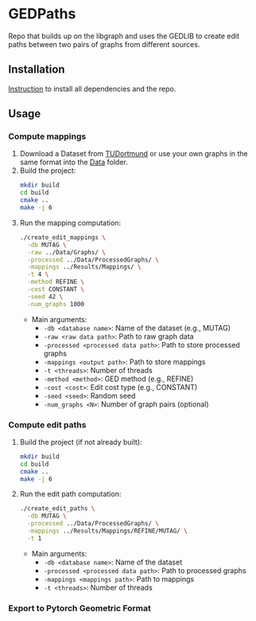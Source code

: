 # GEDPaths
Repo that builds up on the libgraph and uses the GEDLIB to create edit paths between two pairs of graphs from different sources.

## Installation
[Instruction](INSTALLATION.md) to install all dependencies and the repo.

## Usage
### Compute mappings
1. Download a Dataset from [TUDortmund](https://chrsmrrs.github.io/datasets/) or use your own graphs in the same format into the [Data](Data) folder.
2. Build the project:
   ```bash
   mkdir build
   cd build
   cmake ..
   make -j 6
   ```
3. Run the mapping computation:
   ```bash
   ./create_edit_mappings \
     -db MUTAG \
     -raw ../Data/Graphs/ \
     -processed ../Data/ProcessedGraphs/ \
     -mappings ../Results/Mappings/ \
     -t 4 \
     -method REFINE \
     -cost CONSTANT \
     -seed 42 \
     -num_graphs 1000
   ```
   - Main arguments:
     - `-db <database name>`: Name of the dataset (e.g., MUTAG)
     - `-raw <raw data path>`: Path to raw graph data
     - `-processed <processed data path>`: Path to store processed graphs
     - `-mappings <output path>`: Path to store mappings
     - `-t <threads>`: Number of threads
     - `-method <method>`: GED method (e.g., REFINE)
     - `-cost <cost>`: Edit cost type (e.g., CONSTANT)
     - `-seed <seed>`: Random seed
     - `-num_graphs <N>`: Number of graph pairs (optional)

### Compute edit paths
1. Build the project (if not already built):
   ```bash
   mkdir build
   cd build
   cmake ..
   make -j 6
   ```
2. Run the edit path computation:
   ```bash
   ./create_edit_paths \
     -db MUTAG \
     -processed ../Data/ProcessedGraphs/ \
     -mappings ../Results/Mappings/REFINE/MUTAG/ \
     -t 1
   ```
   - Main arguments:
     - `-db <database name>`: Name of the dataset
     - `-processed <processed data path>`: Path to processed graphs
     - `-mappings <mappings path>`: Path to mappings
     - `-t <threads>`: Number of threads

### Export to Pytorch Geometric Format

